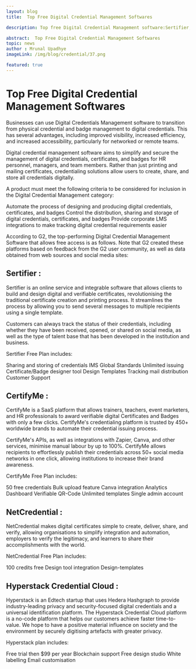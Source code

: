 ```yaml
---
layout: blog
title:  Top Free Digital Credential Management Softwares

description: Top free Digital Credential Management software:Sertifier, CertifyMe, NetCredential, and Hyperstack Credential Cloud.

abstract:  Top Free Digital Credential Management Softwares
topic: news
author : Mrunal Upadhye
imageLink: /img/blog/credential/37.png

featured: true
---
```


# Top Free Digital Credential Management Softwares


Businesses can use Digital Credentials Management software to transition from physical credential and badge management to digital credentials. This has several advantages, including improved visibility, increased efficiency, and increased accessibility, particularly for networked or remote teams.

Digital credential management software aims to simplify and secure the management of digital credentials, certificates, and badges for HR personnel, managers, and team members. Rather than just printing and mailing certificates, credentialing solutions allow users to create, share, and store all credentials digitally.

A product must meet the following criteria to be considered for inclusion in the Digital Credential Management category:

Automate the process of designing and producing digital credentials, certificates, and badges
Control the distribution, sharing and storage of digital credentials, certificates, and badges
Provide corporate LMS integrations to make tracking digital credential requirements easier

According to G2, the top-performing Digital Credential Management Software that allows free access is as follows. Note that G2 created these platforms based on feedback from the G2 user community, as well as data obtained from web sources and social media sites:

## Sertifier :

Sertifier is an online service and integrable software that allows clients to build and design digital and verifiable certificates, revolutionising the traditional certificate creation and printing process. It streamlines the process by allowing you to send several messages to multiple recipients using a single template. 

Customers can always track the status of their credentials, including whether they have been received, opened, or shared on social media, as well as the type of talent base that has been developed in the institution and business.


Sertifier Free Plan includes:

Sharing and storing of credentials 
IMS Global Standards
Unlimited issuing
Certificate/Badge designer tool
Design Templates
Tracking mail distribution
Customer Support

## CertifyMe :

CertifyMe is a SaaS platform that allows trainers, teachers, event marketers, and HR professionals to award verifiable digital Certificates and Badges with only a few clicks. CertifyMe's credentialing platform is trusted by 450+ worldwide brands to automate their credential issuing process. 

CertifyMe's APIs, as well as integrations with Zapier, Canva, and other services, minimise manual labour by up to 100%. CertifyMe allows recipients to effortlessly publish their credentials across 50+ social media networks in one click, allowing institutions to increase their brand awareness.

CertifyMe Free Plan includes:

50 free credentials
Bulk upload feature
Canva integration
Analytics Dashboard
Verifiable QR-Code
Unlimited templates
Single admin account

## NetCredential :

NetCredential makes digital certificates simple to create, deliver, share, and verify, allowing organisations to simplify integration and automation, employers to verify the legitimacy, and learners to share their accomplishments with the world.

NetCredential Free Plan includes:

100 credits free
Design tool integration
Design-templates

## Hyperstack Credential Cloud :

Hyperstack is an Edtech startup that uses Hedera Hashgraph to provide industry-leading privacy and security-focused digital credentials and a universal identification platform. The Hyperstack Credential Cloud platform is a no-code platform that helps our customers achieve faster time-to-value. We hope to have a positive material influence on society and the environment by securely digitising artefacts with greater privacy.

Hyperstack plan includes:

Free trial then $99 per year
Blockchain support
Free design studio
White labelling
Email customisation


